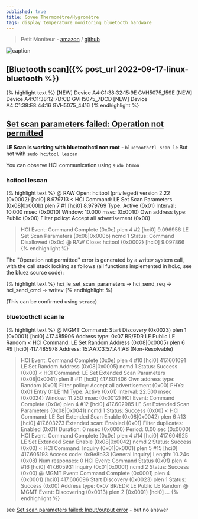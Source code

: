 ```yaml
---
published: true
title: Govee Thermomètre/Hygromètre
tags: display temperature monitoring bluetooth hardware
---
```

> Petit Moniteur - [amazon](https://www.amazon.fr/gp/product/B08XQBZWHQ/ref=ppx_yo_dt_b_asin_title_o06_s00?ie=UTF8&th=1) / [github](https://github.com/wcbonner/GoveeBTTempLogger)

![caption](https://github.com/wcbonner/GoveeBTTempLogger/raw/master/gvh-E35ECC215C0F-day.svg)

## [Bluetooth scan]({% post_url 2022-09-17-linux-bluetooth %})

{% highlight text %}
[NEW] Device A4:C1:38:32:15:9E GVH5075_159E
[NEW] Device A4:C1:38:12:7D:CD GVH5075_7DCD
[NEW] Device A4:C1:38:E8:44:16 GVH5075_4416
{% endhighlight %}


## [Set scan parameters failed: Operation not permitted](https://unix.stackexchange.com/questions/96106/bluetooth-le-scan-as-non-root)

**LE Scan is working with bluetoothctl non root** - `bluetoothctl scan le`
But not with `sudo hcitool lescan`

You can observe HCI communication using `sudo btmon`

### hcitool lescan
{% highlight text %}
@ RAW Open: hcitool (privileged) version 2.22                                              {0x0002} [hci0] 8.979713
< HCI Command: LE Set Scan Parameters (0x08|0x000b) plen 7                                       #1 [hci0] 8.979769
        Type: Active (0x01)
        Interval: 10.000 msec (0x0010)
        Window: 10.000 msec (0x0010)
        Own address type: Public (0x00)
        Filter policy: Accept all advertisement (0x00)
> HCI Event: Command Complete (0x0e) plen 4                                                      #2 [hci0] 9.096956
      LE Set Scan Parameters (0x08|0x000b) ncmd 1
        Status: Command Disallowed (0x0c)
@ RAW Close: hcitool                                                                       {0x0002} [hci0] 9.097866
{% endhighlight %}

The "Operation not permitted" error is generated by a writev system call, with the call stack locking as follows (all functions implemented in hci.c, see the bluez source code):

{% highlight text %}
hci_le_set_scan_parameters -> hci_send_req -> hci_send_cmd -> writev
{% endhighlight %}

(This can be confirmed using `strace`)

### bluetoothctl scan le

{% highlight text %}
@ MGMT Command: Start Discovery (0x0023) plen 1                                          {0x0001} [hci0] 417.485906
        Address type: 0x07
          BR/EDR
          LE Public
          LE Random
< HCI Command: LE Set Random Address (0x08|0x0005) plen 6                                      #9 [hci0] 417.485978
        Address: 15:AA:C3:57:A4:AB (Non-Resolvable)
> HCI Event: Command Complete (0x0e) plen 4                                                   #10 [hci0] 417.601091
      LE Set Random Address (0x08|0x0005) ncmd 1
        Status: Success (0x00)
< HCI Command: LE Set Extended Scan Parameters (0x08|0x0041) plen 8                           #11 [hci0] 417.601406
        Own address type: Random (0x01)
        Filter policy: Accept all advertisement (0x00)
        PHYs: 0x01
        Entry 0: LE 1M
          Type: Active (0x01)
          Interval: 22.500 msec (0x0024)
          Window: 11.250 msec (0x0012)
> HCI Event: Command Complete (0x0e) plen 4                                                   #12 [hci0] 417.602985
      LE Set Extended Scan Parameters (0x08|0x0041) ncmd 1
        Status: Success (0x00)
< HCI Command: LE Set Extended Scan Enable (0x08|0x0042) plen 6                               #13 [hci0] 417.603273
        Extended scan: Enabled (0x01)
        Filter duplicates: Enabled (0x01)
        Duration: 0 msec (0x0000)
        Period: 0.00 sec (0x0000)
> HCI Event: Command Complete (0x0e) plen 4                                                   #14 [hci0] 417.604925
      LE Set Extended Scan Enable (0x08|0x0042) ncmd 2
        Status: Success (0x00)
< HCI Command: Inquiry (0x01|0x0001) plen 5                                                   #15 [hci0] 417.605193
        Access code: 0x9e8b33 (General Inquiry)
        Length: 10.24s (0x08)
        Num responses: 0
> HCI Event: Command Status (0x0f) plen 4                                                     #16 [hci0] 417.605931
      Inquiry (0x01|0x0001) ncmd 2
        Status: Success (0x00)
@ MGMT Event: Command Complete (0x0001) plen 4                                           {0x0001} [hci0] 417.606096
      Start Discovery (0x0023) plen 1
        Status: Success (0x00)
        Address type: 0x07
          BR/EDR
          LE Public
          LE Random
@ MGMT Event: Discovering (0x0013) plen 2                                                {0x0001} [hci0] 
...
{% endhighlight %}


see [Set scan parameters failed: Input/output error](https://stackoverflow.com/questions/60668497/hcitool-lescan-set-scan-parameters-failed-input-output-error?noredirect=1) - but no answer
